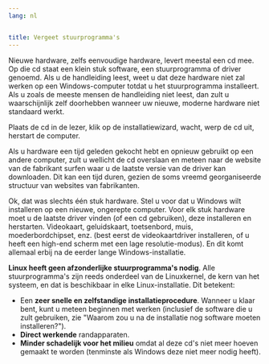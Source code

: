 ```yaml
---
lang: nl


title: Vergeet stuurprogramma's
---
```


Nieuwe hardware, zelfs eenvoudige hardware, levert meestal een cd mee. Op die cd staat een klein stuk software, een stuurprogramma of driver genoemd. Als u de handleiding leest, weet u dat deze hardware niet zal werken op een Windows-computer totdat u het stuurprogramma installeert. Als u zoals de meeste mensen de handleiding niet leest, dan zult u waarschijnlijk zelf doorhebben wanneer uw nieuwe, moderne hardware niet standaard werkt.

Plaats de cd in de lezer, klik op de installatiewizard, wacht, werp de cd uit, herstart de computer.

Als u hardware een tijd geleden gekocht hebt en opnieuw gebruikt op een andere computer, zult u wellicht de cd overslaan en meteen naar de website van de fabrikant surfen waar u de laatste versie van de driver kan downloaden. Dit kan een tijd duren, gezien de soms vreemd georganiseerde structuur van websites van fabrikanten.

Ok, dat was slechts één stuk hardware. Stel u voor dat u Windows wilt installeren op een nieuwe, ongerepte computer. Voor elk stuk hardware moet u de laatste driver vinden (of een cd gebruiken), deze installeren en herstarten. Videokaart, geluidskaart, toetsenbord, muis, moederbordchipset, enz. (best eerst de videokaartdriver installeren, of u heeft een high-end scherm met een lage resolutie-modus). En dit komt allemaal erbij na de eerder lange Windows-installatie.

<b>Linux heeft geen afzonderlijke stuurprogramma's nodig</b>. Alle stuurprogramma's zijn reeds onderdeel van de Linuxkernel, de kern van het systeem, en dat is beschikbaar in elke Linux-installatie. Dit betekent:

<ul>
<li>Een <b>zeer snelle en zelfstandige installatieprocedure</b>. Wanneer u klaar bent, kunt u meteen beginnen met werken (inclusief de software die u zult gebruiken, zie "Waarom zou u na de installatie nog software moeten installeren?").</li>
<li><b>Direct werkende</b> randapparaten.</li>
<li><b>Minder schadelijk voor het milieu</b> omdat al deze cd's niet meer hoeven gemaakt te worden (tenminste als Windows deze niet meer nodig heeft).</li>
</ul>




